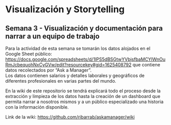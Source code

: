 # Visualización y Storytelling
## Semana 3 - Visualización y documentación para narrar a un equipo de trabajo
Para la actividad de esta semana se tomarán los datos alojados en el Google Sheet público: https://docs.google.com/spreadsheets/d/1IPS5dBSGtwYVbjsfbaMCYIWnOuRmJcbequohNxCyGVw/edit?resourcekey#gid=1625408792 que contiene datos recolectados por “Ask a Manager”.  
Los datos contienen salarios y detalles laborales y geográficos de diferentes profesionales en varias partes del mundo.

En la wiki de este repositorio se tendrá explicará todo el proceso desde la extracción y limpieza de los datos hasta la creación de un dashboard que permita narrar a nosotros mismos y a un público especializado una historia con la información disponible.

Link de la wiki: https://github.com/ribarrab/askamanager/wiki
